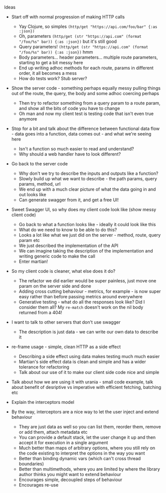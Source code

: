 Ideas

- Start off with normal progression of making HTTP calls
  - Yay Clojure, so simples `(http/get "https://api.com/foo/bar" {:as :json})`
  - Oh, parameters `(http/get (str "https://api.com" (format "/foo/%s" bar)) {:as :json})` but it's still good
  - Query parameters! `(http/get (str "https://api.com" (format "/foo/%s" bar)) {:as :json})` hmm
  - Body parameters... header parameters... multiple route parameters, starting to get a bit messy here
  - End up writing adhoc methods for each route, params in different order, it all becomes a mess
  - How do tests work? Stub server?

- Show the server code - something perhaps equally messy pulling things out of the route, the query, the body and some adhoc coercing perhaps
  - Then try to refactor something from a query param to a route param, and show all the bits of code you have to change
  - Oh man and now my client test is testing code that isn't even true anymore

- Stop for a bit and talk about the difference between functional data flow - data goes into a function, data comes out - and what we're seeing here
  - Isn't a function so much easier to read and understand?
  - Why should a web handler have to look different?

- Go back to the server code
  - Why don't we try to describe the inputs and outputs like a function?
  - Slowly build up what we want to describe - the path params, query params, method, url
  - We end up with a much clear picture of what the data going in and out looks like
  - Can generate swagger from it, and get a free UI!

- Sweet Swagger UI, so why does my client code look like (show messy client code)
  - Go back to what a function looks like - ideally it could look like this
  - What do we need to know to be able to do this?
  - Looks a lot like what we just did on the server - method, route, query param etc
  - We just described the implementation of the API
  - We can imagine taking the description of the implementation and writing generic code to make the call
  - Enter martian!

- So my client code is cleaner, what else does it do?
  - The refactor we did earlier would be super painless, just move one param on the server side and done
  - Adding cross cutting behaviour - metrics, for example - is now super easy rather than before passing metrics around everywhere
  - Generative testing - what do all the responses look like? Did I consider them all? My `re-match` doesn't work on the nil body returned from a 404!

- I want to talk to other servers that don't use swagger
  - The description is just data - we can write our own data to describe it

- re-frame usage - simple, clean HTTP as a side effect
  - Describing a side effect using data makes testing much much easier
  - Martian's side effect data is clean and simple and has a wider tolerance for refactoring
  - Talk about our use of it to make our client side code nice and simple

- Talk about how we are using it with urania - small code example, talk about benefit of desriptive vs imperative with efficient fetching, batching etc

- Explain the interceptors model

- By the way, interceptors are a nice way to let the user inject and extend behaviour
  - They are just data as well so you can list them, reorder them, remove or add them, attach metadata etc
  - You can provide a default stack, let the user change it up and then accept it for execution in a single argument
  - Much better than maps of arbitrary options, where you still rely on the code existing to interpret the options in the way you want
  - Better than binding dynamic vars (which can't cross thread boundaries)
  - Better than multimethods, where you are limited by where the library author thinks you might want to extend behaviour
  - Encourages simple, decoupled steps of behaviour
  - Encourages re-use
